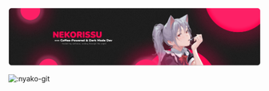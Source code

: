 [![nekorissu](https://github.com/nekorissu/nekorissu/blob/main/GITHUB.png)](https://nekorissu.com)


![:nyako-git](https://count.getloli.com/get/@:nyako-git?theme=rule34)

